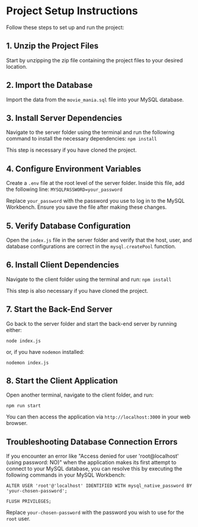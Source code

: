 # Project Setup Instructions

Follow these steps to set up and run the project:

## 1. Unzip the Project Files

Start by unzipping the zip file containing the project files to your desired location.

## 2. Import the Database

Import the data from the `movie_mania.sql` file into your MySQL database.

## 3. Install Server Dependencies

Navigate to the server folder using the terminal and run the following command to install the necessary dependencies:
```npm install```

This step is necessary if you have cloned the project.

## 4. Configure Environment Variables

Create a `.env` file at the root level of the server folder. Inside this file, add the following line:
``` MYSQLPASSWORD=your_password ```

Replace `your_password` with the password you use to log in to the MySQL Workbench. Ensure you save the file after making these changes.

## 5. Verify Database Configuration

Open the `index.js` file in the server folder and verify that the host, user, and database configurations are correct in the `mysql.createPool` function.

## 6. Install Client Dependencies

Navigate to the client folder using the terminal and run:
```npm install```

This step is also necessary if you have cloned the project.

## 7. Start the Back-End Server

Go back to the server folder and start the back-end server by running either:

```node index.js```

or, if you have `nodemon` installed:

```nodemon index.js```


## 8. Start the Client Application

Open another terminal, navigate to the client folder, and run:

```npm run start```

You can then access the application via `http://localhost:3000` in your web browser.

## Troubleshooting Database Connection Errors

If you encounter an error like "Access denied for user 'root@localhost' (using password: NO)" when the application makes its first attempt to connect to your MySQL database, you can resolve this by executing the following commands in your MySQL Workbench:

```ALTER USER 'root'@'localhost' IDENTIFIED WITH mysql_native_password BY 'your-chosen-password'; ```

```FLUSH PRIVILEGES;```

Replace `your-chosen-password` with the password you wish to use for the `root` user.








